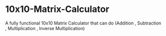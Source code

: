 # 10x10-Matrix-Calculator
A fully functional 10x10 Matrix Calculator that can do (Addition , Subtraction  , Multiplication , Inverse Multiplication)
